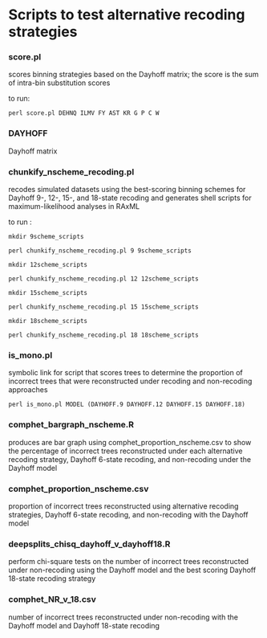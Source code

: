 # Scripts to test alternative recoding strategies

### score.pl 
scores binning strategies based on the Dayhoff matrix; the score is the sum of intra-bin substitution scores

to run:

`perl score.pl DEHNQ ILMV FY AST KR G P C W`

### DAYHOFF
Dayhoff matrix

### chunkify_nscheme_recoding.pl
recodes simulated datasets using the best-scoring binning schemes for Dayhoff 9-, 12-, 15-, and 18-state recoding and generates shell scripts for maximum-likelihood analyses in RAxML

to run :

`mkdir 9scheme_scripts`

`perl chunkify_nscheme_recoding.pl 9 9scheme_scripts`

`mkdir 12scheme_scripts`

`perl chunkify_nscheme_recoding.pl 12 12scheme_scripts`

`mkdir 15scheme_scripts`

`perl chunkify_nscheme_recoding.pl 15 15scheme_scripts`

`mkdir 18scheme_scripts`

`perl chunkify_nscheme_recoding.pl 18 18scheme_scripts`

### is_mono.pl
symbolic link for script that scores trees to determine the proportion of incorrect trees that were reconstructed under recoding and non-recoding approaches

`perl is_mono.pl MODEL (DAYHOFF.9 DAYHOFF.12 DAYHOFF.15 DAYHOFF.18)`

### comphet_bargraph_nscheme.R
produces are bar graph using comphet_proportion_nscheme.csv to show the percentage of incorrect trees reconstructed under each alternative recoding strategy, Dayhoff 6-state recoding, and non-recoding under the Dayhoff model

### comphet_proportion_nscheme.csv
proportion of incorrect trees reconstructed using alternative recoding strategies, Dayhoff 6-state recoding, and non-recoding with the Dayhoff model

### deepsplits_chisq_dayhoff_v_dayhoff18.R
perform chi-square tests on the number of incorrect trees reconstructed under non-recoding using the Dayhoff model and the best scoring Dayhoff 18-state recoding strategy

### comphet_NR_v_18.csv
number of incorrect trees reconstructed under non-recoding with the Dayhoff model and Dayhoff 18-state recoding

